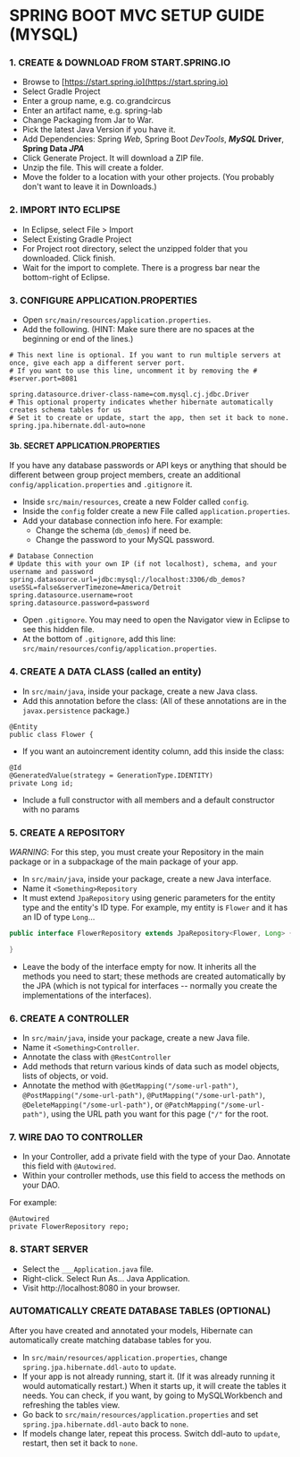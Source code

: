 # SPRING BOOT MVC SETUP GUIDE (MYSQL)

### 1. CREATE & DOWNLOAD FROM START.SPRING.IO
* Browse to [https://start.spring.io](https://start.spring.io)
* Select Gradle Project
* Enter a group name, e.g. co.grandcircus
* Enter an artifact name, e.g. spring-lab
* Change Packaging from Jar to War.
* Pick the latest Java Version if you have it.
* Add Dependencies: Spring *Web*, Spring Boot *DevTools*, ***MySQL* Driver**, **Spring Data *JPA***
* Click Generate Project. It will download a ZIP file.
* Unzip the file. This will create a folder.
* Move the folder to a location with your other projects. (You probably don't want to leave it in Downloads.)

### 2. IMPORT INTO ECLIPSE
* In Eclipse, select File > Import
* Select Existing Gradle Project
* For Project root directory, select the unzipped folder that you downloaded. Click finish.
* Wait for the import to complete. There is a progress bar near the bottom-right of Eclipse.

### 3. CONFIGURE APPLICATION.PROPERTIES
* Open `src/main/resources/application.properties`.
* Add the following. (HINT: Make sure there are no spaces at the beginning or end of the lines.)

```
# This next line is optional. If you want to run multiple servers at once, give each app a different server port.
# If you want to use this line, uncomment it by removing the #
#server.port=8081

spring.datasource.driver-class-name=com.mysql.cj.jdbc.Driver
# This optional property indicates whether hibernate automatically creates schema tables for us
# Set it to create or update, start the app, then set it back to none.
spring.jpa.hibernate.ddl-auto=none
```

#### 3b. SECRET APPLICATION.PROPERTIES
If you have any database passwords or API keys or anything that should be different between group project members, create an additional `config/application.properties` and `.gitignore` it.

* Inside `src/main/resources`, create a new Folder called `config`.
* Inside the `config` folder create a new File called `application.properties`.
* Add your database connection info here. For example:
  * Change the schema (`db_demos`) if need be.
  * Change the password to your MySQL password.

```
# Database Connection
# Update this with your own IP (if not localhost), schema, and your username and password
spring.datasource.url=jdbc:mysql://localhost:3306/db_demos?useSSL=false&serverTimezone=America/Detroit
spring.datasource.username=root
spring.datasource.password=password
```
* Open `.gitignore`. You may need to open the Navigator view in Eclipse to see this hidden file.
* At the bottom of `.gitignore`, add this line: `src/main/resources/config/application.properties`.

### 4. CREATE A DATA CLASS (called an entity)
* In `src/main/java`, inside your package, create a new Java class.
* Add this annotation before the class: (All of these annotations are in the `javax.persistence` package.)
```
@Entity
public class Flower {
```
* If you want an autoincrement identity column, add this inside the class:
```
@Id
@GeneratedValue(strategy = GenerationType.IDENTITY)
private Long id;
```
* Include a full constructor with all members and a default constructor with no params

### 5. CREATE A REPOSITORY
*WARNING*: For this step, you must create your Repository in the main package or in a subpackage of the main package of your app.

* In `src/main/java`, inside your package, create a new Java interface.
* Name it `<Something>Repository`
* It must extend `JpaRepository` using generic parameters for the entity type and the entity's ID type. For example, my entity is `Flower` and it has an ID of type `Long`...

```java
public interface FlowerRepository extends JpaRepository<Flower, Long> {

}
```
* Leave the body of the interface empty for now. It inherits all the methods you need to start; these methods are created automatically by the JPA (which is not typical for interfaces -- normally you create the implementations of the interfaces).

### 6. CREATE A CONTROLLER
* In `src/main/java`, inside your package, create a new Java file.
* Name it `<Something>Controller`.
* Annotate the class with `@RestController`
* Add methods that return various kinds of data such as model objects, lists of objects, or void.
* Annotate the method with `@GetMapping("/some-url-path")`, `@PostMapping("/some-url-path")`, `@PutMapping("/some-url-path")`, `@DeleteMapping("/some-url-path")`, or `@PatchMapping("/some-url-path")`, using the URL path you want for this page (`"/"` for the root.

### 7. WIRE DAO TO CONTROLLER
* In your Controller, add a private field with the type of your Dao. Annotate this field with `@Autowired`.
* Within your controller methods, use this field to access the methods on your DAO.

For example:

```
@Autowired
private FlowerRepository repo;
```

### 8. START SERVER
* Select the `___Application.java` file.
* Right-click. Select Run As... Java Application.
* Visit http://localhost:8080 in your browser.

### AUTOMATICALLY CREATE DATABASE TABLES (OPTIONAL)
After you have created and annotated your models, Hibernate can automatically create matching database tables for you.

* In `src/main/resources/application.properties`, change `spring.jpa.hibernate.ddl-auto` to `update`.
* If your app is not already running, start it. (If it was already running it would automatically restart.) When it starts up, it will create the tables it needs. You can check, if you want, by going to MySQLWorkbench and refreshing the tables view.
* Go back to `src/main/resources/application.properties` and set `spring.jpa.hibernate.ddl-auto` back to `none`.
* If models change later, repeat this process. Switch ddl-auto to `update`, restart, then set it back to `none`.
